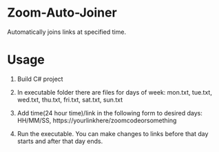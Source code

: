 # Zoom-Auto-Joiner
Automatically joins links at specified time.

# Usage
1) Build C# project

2) In executable folder there are files for days of week:
   mon.txt, 
   tue.txt, 
   wed.txt, 
   thu.txt, 
   fri.txt, 
   sat.txt, 
   sun.txt

3) Add time(24 hour time)/link in the following form to desired days:
   HH/MM/SS, https://yourlinkhere/zoomcodeorsomething
   
4) Run the executable. You can make changes to links before that day starts and after that day ends.
